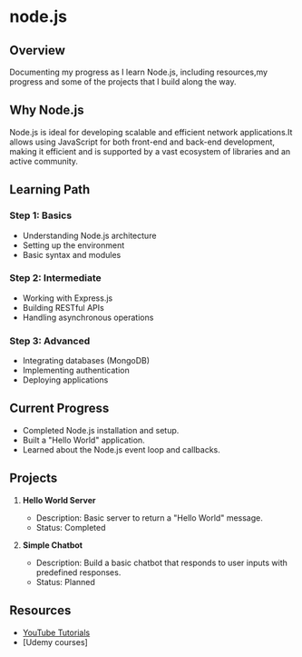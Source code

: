 # node.js

## Overview
Documenting my progress as I learn Node.js, including resources,my progress and some of the projects that I build along the way.

## Why Node.js
Node.js is ideal for developing scalable and efficient network applications.It allows using JavaScript for both front-end and back-end development, making it efficient and is supported by a vast ecosystem of libraries and an active community.

## Learning Path
### Step 1: Basics
- Understanding Node.js architecture
- Setting up the environment
- Basic syntax and modules

### Step 2: Intermediate
- Working with Express.js
- Building RESTful APIs
- Handling asynchronous operations

### Step 3: Advanced
- Integrating databases (MongoDB)
- Implementing authentication
- Deploying applications

## Current Progress
- Completed Node.js installation and setup.
- Built a "Hello World" application.
- Learned about the Node.js event loop and callbacks.

## Projects
1. **Hello World Server**
   - Description: Basic server to return a "Hello World" message.
   - Status: Completed
     
2. **Simple Chatbot**
   - Description: Build a basic chatbot that responds to user inputs with predefined responses.
   - Status: Planned

## Resources
- [YouTube Tutorials](https://www.youtube.com/watch?v=TlB_eWDSMt4)
- [Udemy courses]

